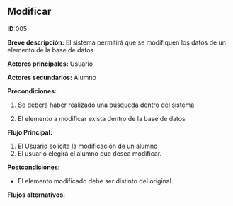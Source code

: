 ## Modificar

**ID**:005

**Breve descripción:** El sistema permitirá que se modifiquen los datos de un elemento de la base de datos

**Actores principales:** Usuario

**Actores secundarios:** Alumno

**Precondiciones:**

1. Se deberá haber realizado una búsqueda dentro del sistema

2. El elemento a modificar exista dentro de la base de datos

**Flujo Principal:**

1. El Usuario solicita la modificación de un alumno
2. El usuario elegirá el alumno que desea modificar.

**Postcondiciones:**

* El elemento modificado debe ser distinto del original.


**Flujos alternativos:**
